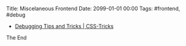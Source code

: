 
Title: Miscelaneous Frontend
Date: 2099-01-01 00:00
Tags: #frontend, #debug

* [Debugging Tips and Tricks | CSS-Tricks](https://css-tricks.com/debugging-tips-tricks/)

The End